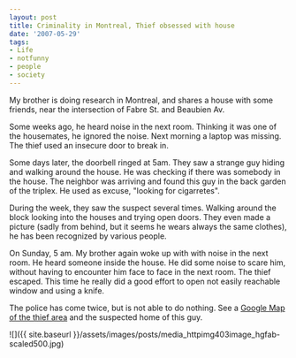 ```yaml
---
layout: post
title: Criminality in Montreal, Thief obsessed with house
date: '2007-05-29'
tags:
- Life
- notfunny
- people
- society
---
```


My brother is doing research in Montreal, and shares a house with some friends, near the intersection of Fabre St. and Beaubien Av.

Some weeks ago, he heard noise in the next room. Thinking it was one of the housemates, he ignored the noise. Next morning a laptop was missing. The thief used an insecure door to break in.

Some days later, the doorbell ringed at 5am. They saw a strange guy hiding and walking around the house. He was checking if there was somebody in the house. The neighbor was arriving and found this guy in the back garden of the triplex. He used as excuse, "looking for cigarretes".

During the week, they saw the suspect several times. Walking around the block looking into the houses and trying open doors. They even made a picture (sadly from behind, but it seems he wears always the same clothes), he has been recognized by various people.

On Sunday, 5 am. My brother again woke up with with noise in the next room. He heard someone inside the house. He did some noise to scare him, without having to encounter him face to face in the next room. The thief escaped. This time he really did a good effort to open not easily reachable window and using a knife.

The police has come twice, but is not able to do nothing. See a [Google Map of the thief area][1] and the suspected home of this guy.

 ![]({{ site.baseurl }}/assets/images/posts/media_httpimg403image_hgfab-scaled500.jpg)

[1]: [http://maps.google.com/maps/ms?ie=UTF8&hl=en&t=k&om=1&msa=0&a...](http://maps.google.com/maps/ms?ie=UTF8&hl=en&t=k&om=1&msa=0&msid=106809598445086773846.00000112d85a54dafc781&z=18)

